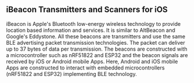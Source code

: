 ## iBeacon Transmitters and Scanners for iOS

iBeacon is Apple's Bluetooth low-energy wireless technology to provide location based information and services. It is similar to AltBeacon and Google's Eddystone. All these beacons are transmitters and use the same BLE advertising packet transmission technologies. The packet can deliver up to 37 bytes of data per transmission. The beacons are constructed with a microcontroller such as nRF51822 and ESP32 and the beacon signals are received by iOS or Android mobile Apps. Here, Android and iOS mobile Apps are constructed to interact with embedded microcontrollers (nRF51822 and ESP32) implementing BLE technology. 

